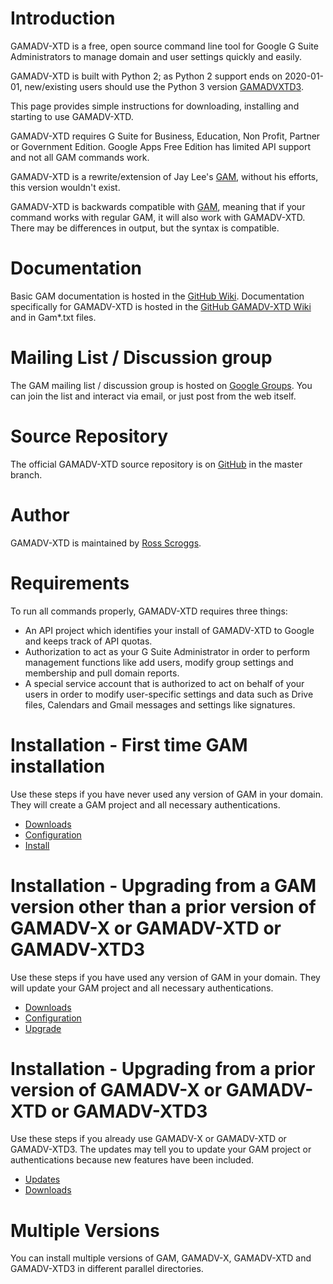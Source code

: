 # Introduction
GAMADV-XTD is a free, open source command line tool for Google G Suite Administrators to manage domain and user settings quickly and easily.

GAMADV-XTD is built with Python 2; as Python 2 support ends on 2020-01-01, new/existing users should use the Python 3 version [GAMADVXTD3].

This page provides simple instructions for downloading, installing and starting to use GAMADV-XTD.

GAMADV-XTD requires G Suite for Business, Education, Non Profit, Partner or Government Edition. Google Apps Free Edition has limited API support and not all GAM commands work.

GAMADV-XTD is a rewrite/extension of Jay Lee's [GAM], without his efforts, this version wouldn't exist.

GAMADV-XTD is backwards compatible with [GAM], meaning that if your command works with regular GAM, it will also work with GAMADV-XTD. There may be differences in output, but the syntax is compatible.

# Documentation
Basic GAM documentation is hosted in the [GitHub Wiki]. Documentation specifically for GAMADV-XTD is hosted in the [GitHub GAMADV-XTD Wiki] and in Gam*.txt files.

# Mailing List / Discussion group
The GAM mailing list / discussion group is hosted on [Google Groups].  You can join the list and interact via email, or just post from the web itself.

# Source Repository
The official GAMADV-XTD source repository is on [GitHub] in the master branch.

# Author
GAMADV-XTD is maintained by <a href="mailto:ross.scroggs@gmail.com">Ross Scroggs</a>.

# Requirements
To run all commands properly, GAMADV-XTD requires three things:
* An API project which identifies your install of GAMADV-XTD to Google and keeps track of API quotas.
* Authorization to act as your G Suite Administrator in order to perform management functions like add users, modify group settings and membership and pull domain reports.
* A special service account that is authorized to act on behalf of your users in order to modify user-specific settings and data such as Drive files, Calendars and Gmail messages and settings like signatures.

# Installation - First time GAM installation
Use these steps if you have never used any version of GAM in your domain. They will create a GAM project
and all necessary authentications.

* [Downloads]
* [Configuration]
* [Install]

# Installation - Upgrading from a GAM version other than a prior version of GAMADV-X or GAMADV-XTD or GAMADV-XTD3
Use these steps if you have used any version of GAM in your domain. They will update your GAM project
and all necessary authentications.

* [Downloads]
* [Configuration]
* [Upgrade]

# Installation - Upgrading from a prior version of GAMADV-X or GAMADV-XTD or GAMADV-XTD3
Use these steps if you already use GAMADV-X or GAMADV-XTD or GAMADV-XTD3. The updates may tell you to update your GAM project
or authentications because new features have been included.

* [Updates]
* [Downloads]

# Multiple Versions
You can install multiple versions of GAM, GAMADV-X, GAMADV-XTD and GAMADV-XTD3 in different parallel directories.

[GAM]: https://github.com/jay0lee/GAM
[GAMADVXTD3]: https://github.com/taers232c/GAMADV-XTD3
[GitHub Releases]: https://github.com/taers232c/GAMADV-XTD/releases
[GitHub]: https://github.com/taers232c/GAMADV-XTD/tree/master
[GitHub Wiki]: https://github.com/jay0lee/GAM/wiki/
[GitHub GAMADV-XTD Wiki]: https://github.com/taers232c/GAMADV-XTD/wiki/
[Google Groups]: https://groups.google.com/group/google-apps-manager
[Downloads]: https://github.com/taers232c/GAMADV-XTD/wiki/Downloads
[Configuration]: https://github.com/taers232c/GAMADV-XTD/wiki/gam.cfg
[Install]: https://github.com/taers232c/GAMADV-XTD/wiki/How-to-Install-Advanced-GAM
[Upgrade]: https://github.com/taers232c/GAMADV-XTD/wiki/How-to-Upgrade-from-Standard-GAM
[Updates]: https://github.com/taers232c/GAMADV-XTD/wiki/GAM-Updates
